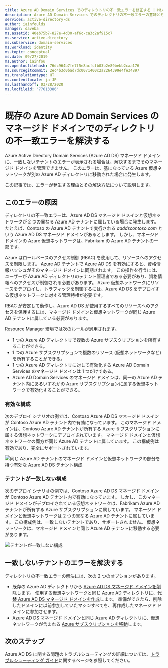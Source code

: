 ```yaml
---
title: Azure AD Domain Services でのディレクトリの不一致エラーを修正する | Microsoft Docs
description: Azure AD Domain Services でのディレクトリの不一致エラーの意味とその解決方法について説明します
services: active-directory-ds
author: iainfoulds
manager: daveba
ms.assetid: 40eb75b7-827e-4d30-af6c-ca3c2af915c7
ms.service: active-directory
ms.subservice: domain-services
ms.workload: identity
ms.topic: conceptual
ms.date: 09/27/2019
ms.author: iainfou
ms.openlocfilehash: 76dc964b7fe7f5e8acfcfb03b2e89bebb2caa176
ms.sourcegitcommit: 2ec4b3d0bad7dc0071400c2a2264399e4fe34897
ms.translationtype: HT
ms.contentlocale: ja-JP
ms.lasthandoff: 03/28/2020
ms.locfileid: "77613386"
---
```

# <a name="resolve-mismatched-directory-errors-for-existing-azure-ad-domain-services-managed-domains"></a>既存の Azure AD Domain Services のマネージド ドメインでのディレクトリの不一致エラーを解決する

Azure Active Directory Domain Services (Azure AD DS) マネージド ドメインに、一致しないテナントのエラーが表示される場合は、解決するまでそのマネージド ドメインを管理できません。 このエラーは、基になっている Azure 仮想ネットワークが別の Azure AD ディレクトリに移動された場合に発生します。

この記事では、エラーが発生する理由とその解決方法について説明します。

## <a name="what-causes-this-error"></a>このエラーの原因

ディレクトリの不一致エラーは、Azure AD DS マネージド ドメインと仮想ネットワークが 2 つの異なる Azure AD テナントに属している場合に発生します。 たとえば、Contoso の Azure AD テナントで実行される *aaddscontoso.com* という Azure AD DS マネージド ドメインがあるとします。 しかし、マネージド ドメインの Azure 仮想ネットワークは、Fabrikam の Azure AD テナントの一部です。

Azure はロールベースのアクセス制御 (RBAC) を使用して、リソースへのアクセスを制限します。 Azure AD テナントで Azure AD DS を有効にすると、資格情報ハッシュがそのマネージド ドメインに同期されます。 この操作を行うには、ユーザーが Azure AD ディレクトリのテナント管理者である必要があり、資格情報へのアクセスが制御される必要があります。 Azure 仮想ネットワークにリソースをデプロイし、トラフィックを制御するには、Azure AD DS をデプロイする仮想ネットワークに対する管理特権が必要です。

RBAC が安定して動作し、Azure AD DS が使用するすべてのリソースへのアクセスを保護するには、マネージド ドメインと仮想ネットワークが同じ Azure AD テナントに属している必要があります。

Resource Manager 環境では次のルールが適用されます。

- 1 つの Azure AD ディレクトリで複数の Azure サブスクリプションを所有することができる。
- 1 つの Azure サブスクリプションで複数のリソース (仮想ネットワークなど) を所有することができる。
- 1 つの Azure AD ディレクトリに対して有効化する Azure AD Domain Services のマネージド ドメインは 1 つだけである。
- Azure AD Domain Services のマネージド ドメインは、同一の Azure AD テナント内にあるいずれかの Azure サブスクリプションに属する仮想ネットワークで有効化することができる。

### <a name="valid-configuration"></a>有効な構成

次のデプロイ シナリオの例では、Contoso Azure AD DS マネージド ドメインが Contoso Azure AD テナント内で有効になっています。 このマネージド ドメインは、Contoso Azure AD テナントが所有する Azure サブスクリプションに属する仮想ネットワークにデプロイされています。 マネージド ドメインと仮想ネットワークの両方が同じ Azure AD テナントに属しています。 この構成例は有効であり、完全にサポートされています。

![同じ Azure AD テナントのマネージド ドメインと仮想ネットワークの部分を持つ有効な Azure AD DS テナント構成](./media/getting-started/valid-tenant-config.png)

### <a name="mismatched-tenant-configuration"></a>テナントが一致しない構成

次のデプロイ シナリオの例では、Contoso Azure AD DS マネージド ドメインが Contoso Azure AD テナント内で有効になっています。 しかし、このマネージド ドメインがデプロイされている仮想ネットワークは、Fabrikam Azure AD テナントが所有する Azure サブスクリプションに属しています。 マネージド ドメインと仮想ネットワークは 2 つの異なる Azure AD テナントに属しています。 この構成例は、一致しないテナントであり、サポートされません。 仮想ネットワークは、マネージド ドメインと同じ Azure AD テナントに移動する必要があります。

![テナントが一致しない構成](./media/getting-started/mismatched-tenant-config.png)

## <a name="resolve-mismatched-tenant-error"></a>一致しないテナントのエラーを解決する

ディレクトリの不一致エラーの解決には、次の 2 つのオプションがあります。

* 既存の Azure AD ディレクトリから [Azure AD DS マネージド ドメインを削除](delete-aadds.md)します。 使用する仮想ネットワークと同じ Azure AD ディレクトリに、[代替 Azure AD DS マネージド ドメインを作成](tutorial-create-instance.md)します。 準備ができたら、削除したドメインに以前参加していたマシンすべてを、再作成したマネージド ドメインに参加させます。
* Azure AD DS マネージド ドメインと同じ Azure AD ディレクトリに、仮想ネットワークが含まれる [Azure サブスクリプションを移動](../cost-management-billing/manage/billing-subscription-transfer.md)します。

## <a name="next-steps"></a>次のステップ

Azure AD DS に関する問題のトラブルシューティングの詳細については、[トラブルシューティング ガイド](troubleshoot.md)に関するページを参照してください。

